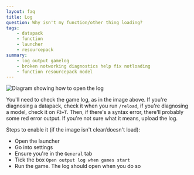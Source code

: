 ```yaml
---
layout: faq
title: Log
question: Why isn't my function/other thing loading?
tags:
    - datapack
    - function
    - launcher
    - resourcepack
summary:
    - log output gamelog
    - broken notworking diagnostics help fix notloading
    - function resourcepack model
---
```


<img src="https://i.imgur.com/aL8XRaq.png" alt="Diagram showing how to open the log"/>

You'll need to check the game log, as in the image above. If you're diagnosing a datapack, check it when you run `/reload`, if you're diagnosing a model, check it on `F3+T`. Then, if there's a syntax error, there'll probably some red error output. If you're not sure what it means, upload the log.

Steps to enable it (if the image isn't clear/doesn't load):
- Open the launcher
- Go into settings
- Ensure you're in the `General` tab
- Tick the box `Open output log when games start`
- Run the game. The log should open when you do so